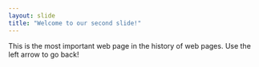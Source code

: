 ```yaml
---
layout: slide
title: "Welcome to our second slide!"
---
```

This is the most important web page in the history of web pages. 
Use the left arrow to go back!
